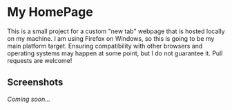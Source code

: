 # My HomePage

This is a small project for a custom "new tab" webpage that is hosted locally on my machine.
I am using Firefox on Windows, so this is going to be my main platform target.
Ensuring compatibility with other browsers and operating systems may happen at some point, but I do not guarantee it.
Pull requests are welcome!


## Screenshots

_Coming soon..._
